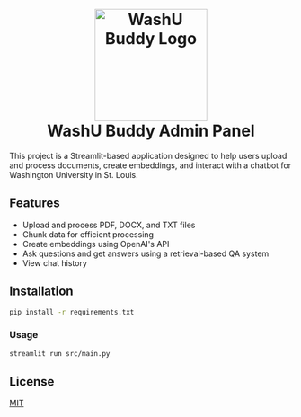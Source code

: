 <h1 align="center">
  <br>
  <img src="https://raw.githubusercontent.com/ericyung1/WashU-Buddy-Admin/main/images/WashU_Buddy_Logo.png" alt="WashU Buddy Logo" width="200">
  <br>
  WashU Buddy Admin Panel
  <br>
</h1>

This project is a Streamlit-based application designed to help users upload and process documents, create embeddings, and interact with a chatbot for Washington University in St. Louis.

## Features

- Upload and process PDF, DOCX, and TXT files
- Chunk data for efficient processing
- Create embeddings using OpenAI's API
- Ask questions and get answers using a retrieval-based QA system
- View chat history

## Installation
```bash
pip install -r requirements.txt
```
### Usage
```bash
streamlit run src/main.py
```

## License

[MIT](https://choosealicense.com/licenses/mit/)